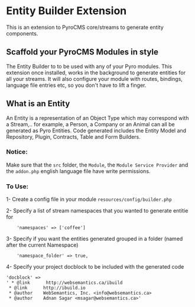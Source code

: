 # Entity Builder Extension

This is an extension to PyroCMS core/streams to generate entity components.

## Scaffold your PyroCMS Modules in style

The Entity Builder to to be used with any of your Pyro modules. This extension once installed, works in the background to generate entities for all your streams. It will also configure your module with routes, bindings, language file entries etc, so you don't have to lift a finger.

## What is an Entity

An Entity is a representation of an Object Type which may correspond with a Stream,.. for example, a Person, a Company or an Animal can all be generated as Pyro Entities. Code generated includes the Entity Model and Repository, Plugin, Contracts, Table and Form Builders.

### Notice:

Make sure that the `src` folder, the `Module`, the `Module Service Provider` and the `addon.php` english language file have write permissions.

### To Use:

1- Create a config file in your module `resources/config/builder.php`

2- Specify a list of stream namespaces that you wanted to generate entitie for
```
	'namespaces' => ['coffee']
```
3- Specify if you want the entities generated grouped in a folder (named after the current Namespace)
```
	'namespace_folder' => true,
```
4- Specify your project docblock to be included with the generated code
```
'docblock' =>
' * @link      http://websemantics.ca/ibuild
 * @link      http://ibuild.io
 * @author    WebSemantics, Inc. <info@websemantics.ca>
 * @author    Adnan Sagar <msagar@websemantics.ca>'
```
